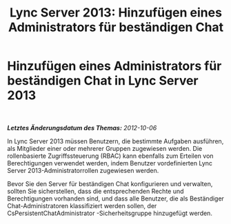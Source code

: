 ﻿---
title: 'Lync Server 2013: Hinzufügen eines Administrators für beständigen Chat'
TOCTitle: Hinzufügen eines Administrators für beständigen Chat
ms:assetid: c107eb20-4e58-4463-b4f9-63fb5b1d9534
ms:mtpsurl: https://technet.microsoft.com/de-de/library/JJ205230(v=OCS.15)
ms:contentKeyID: 49295293
ms.date: 05/19/2016
mtps_version: v=OCS.15
ms.translationtype: HT
---

# Hinzufügen eines Administrators für beständigen Chat in Lync Server 2013

 

_**Letztes Änderungsdatum des Themas:** 2012-10-06_

In Lync Server 2013 müssen Benutzern, die bestimmte Aufgaben ausführen, als Mitglieder einer oder mehrerer Gruppen zugewiesen werden. Die rollenbasierte Zugriffssteuerung (RBAC) kann ebenfalls zum Erteilen von Berechtigungen verwendet werden, indem Benutzer vordefinierten Lync Server 2013-Administratorrollen zugewiesen werden.

Bevor Sie den Server für beständigen Chat konfigurieren und verwalten, sollten Sie sicherstellen, dass die entsprechenden Rechte und Berechtigungen vorhanden sind, und dass alle Benutzer, die als Beständiger Chat-Administratoren klassifiziert werden sollen, der CsPersistentChatAdministrator -Sicherheitsgruppe hinzugefügt werden.


